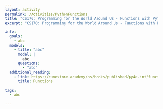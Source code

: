 ```yaml
---
layout: activity
permalink: /Activities/PythonFunctions
title: "CS170: Programming for the World Around Us - Functions with Python"
excerpt: "CS170: Programming for the World Around Us - Functions with Python"

info:
  goals: 
    - abc
  models:
    - title: "abc"
      model: |
        abc
      questions: 
        - "abc"
  additional_reading:
    - link: https://runestone.academy/ns/books/published/py4e-int/functions/toctree.html
      title: Functions
      
tags:
  - abc
  
---
```


